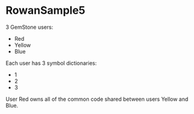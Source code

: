 # RowanSample5

3 GemStone users:
- Red
- Yellow
- Blue

Each user has 3 symbol dictionaries:
- <color>1
- <color>2
- <color>3

User Red owns all of the common code shared between users Yellow and Blue.
